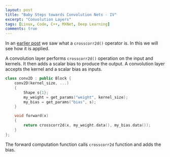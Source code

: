 ```yaml
---
layout: post
title: "Baby Steps towards Convolution Nets - IV"
excerpt: "Convolution Layers"
tags: [Linux, Code, C++, MXNet, Deep Learning]
comments: true
---
```

In an [earlier post]() we saw what a ``crosscorr2d()`` operator is. In this we will
see how it is applied.

A convolution layer performs ``crosscorr2d()`` operation on the input and
kernels. It then adds a scalar bias to produce the output. A convolution layer
accepts the kernel and a scalar bias as inputs.

```cpp
class conv2D : public Block {
    conv2D(kernel_size, ...)
    {
        Shape s{1};
        my_weight = get_params("weight", kernel_size);
        my_bias = get_params("bias", s);
    }

    void forward(x)
    {
        return crosscorr2d(x, my_weight.data(), my_bias.data());
    }
};
```

The forward computation function calls ``crosscorr2d`` function and adds the
bias.
